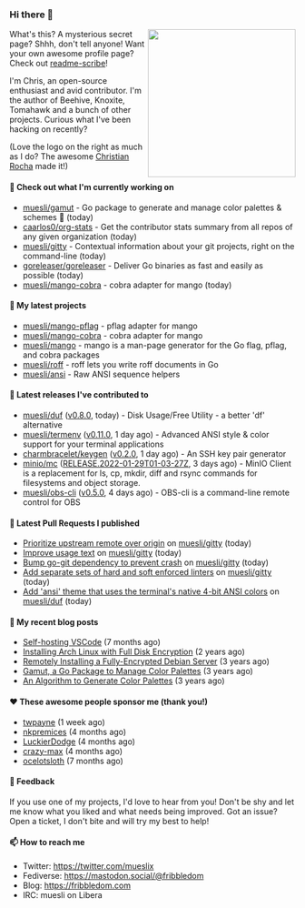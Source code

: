 ### Hi there 👋

<img align="right" src="https://raw.githubusercontent.com/muesli/muesli/master/assets/termenv.png" width="260">

What's this? A mysterious secret page? Shhh, don't tell anyone!
Want your own awesome profile page? Check out [readme-scribe](https://github.com/muesli/readme-scribe)!

I'm Chris, an open-source enthusiast and avid contributor. I'm the author of Beehive, Knoxite, Tomahawk and a bunch
of other projects. Curious what I've been hacking on recently?

(Love the logo on the right as much as I do? The awesome [Christian Rocha](https://github.com/meowgorithm/) made it!)

#### 👷 Check out what I'm currently working on

- [muesli/gamut](https://github.com/muesli/gamut) - Go package to generate and manage color palettes &amp; schemes 🎨 (today)
- [caarlos0/org-stats](https://github.com/caarlos0/org-stats) - Get the contributor stats summary from all repos of any given organization (today)
- [muesli/gitty](https://github.com/muesli/gitty) - Contextual information about your git projects, right on the command-line (today)
- [goreleaser/goreleaser](https://github.com/goreleaser/goreleaser) - Deliver Go binaries as fast and easily as possible (today)
- [muesli/mango-cobra](https://github.com/muesli/mango-cobra) - cobra adapter for mango (today)

#### 🌱 My latest projects

- [muesli/mango-pflag](https://github.com/muesli/mango-pflag) - pflag adapter for mango
- [muesli/mango-cobra](https://github.com/muesli/mango-cobra) - cobra adapter for mango
- [muesli/mango](https://github.com/muesli/mango) - mango is a man-page generator for the Go flag, pflag, and cobra packages
- [muesli/roff](https://github.com/muesli/roff) - roff lets you write roff documents in Go
- [muesli/ansi](https://github.com/muesli/ansi) - Raw ANSI sequence helpers

#### 🔭 Latest releases I've contributed to

- [muesli/duf](https://github.com/muesli/duf) ([v0.8.0](https://github.com/muesli/duf/releases/tag/v0.8.0), today) - Disk Usage/Free Utility - a better &#39;df&#39; alternative
- [muesli/termenv](https://github.com/muesli/termenv) ([v0.11.0](https://github.com/muesli/termenv/releases/tag/v0.11.0), 1 day ago) - Advanced ANSI style &amp; color support for your terminal applications
- [charmbracelet/keygen](https://github.com/charmbracelet/keygen) ([v0.2.0](https://github.com/charmbracelet/keygen/releases/tag/v0.2.0), 1 day ago) - An SSH key pair generator
- [minio/mc](https://github.com/minio/mc) ([RELEASE.2022-01-29T01-03-27Z](https://github.com/minio/mc/releases/tag/RELEASE.2022-01-29T01-03-27Z), 3 days ago) - MinIO Client is a replacement for ls, cp, mkdir, diff and rsync commands for filesystems and object storage.
- [muesli/obs-cli](https://github.com/muesli/obs-cli) ([v0.5.0](https://github.com/muesli/obs-cli/releases/tag/v0.5.0), 4 days ago) - OBS-cli is a command-line remote control for OBS

#### 🔨 Latest Pull Requests I published

- [Prioritize upstream remote over origin](https://github.com/muesli/gitty/pull/45) on [muesli/gitty](https://github.com/muesli/gitty) (today)
- [Improve usage text](https://github.com/muesli/gitty/pull/44) on [muesli/gitty](https://github.com/muesli/gitty) (today)
- [Bump go-git dependency to prevent crash](https://github.com/muesli/gitty/pull/43) on [muesli/gitty](https://github.com/muesli/gitty) (today)
- [Add separate sets of hard and soft enforced linters](https://github.com/muesli/gitty/pull/42) on [muesli/gitty](https://github.com/muesli/gitty) (today)
- [Add &#39;ansi&#39; theme that uses the terminal&#39;s native 4-bit ANSI colors](https://github.com/muesli/duf/pull/163) on [muesli/duf](https://github.com/muesli/duf) (today)

#### 📜 My recent blog posts

- [Self-hosting VSCode](https://fribbledom.com/posts/selfhosting-vscode/) (7 months ago)
- [Installing Arch Linux with Full Disk Encryption](https://fribbledom.com/posts/encrypted-arch-install/) (2 years ago)
- [Remotely Installing a Fully-Encrypted Debian Server](https://fribbledom.com/posts/encrypted-remote-debian-install/) (3 years ago)
- [Gamut, a Go Package to Manage Color Palettes](https://fribbledom.com/posts/gamut-package-to-handle-color-palettes/) (3 years ago)
- [An Algorithm to Generate Color Palettes](https://fribbledom.com/posts/an-algorithm-to-generate-color-palettes/) (3 years ago)

#### ❤️ These awesome people sponsor me (thank you!)

- [twpayne](https://github.com/twpayne) (1 week ago)
- [nkpremices](https://github.com/nkpremices) (4 months ago)
- [LuckierDodge](https://github.com/LuckierDodge) (4 months ago)
- [crazy-max](https://github.com/crazy-max) (4 months ago)
- [ocelotsloth](https://github.com/ocelotsloth) (7 months ago)

#### 💬 Feedback

If you use one of my projects, I'd love to hear from you! Don't be shy and let me know what you liked
and what needs being improved. Got an issue? Open a ticket, I don't bite and will try my best to help!

#### 📫 How to reach me

- Twitter: https://twitter.com/mueslix
- Fediverse: https://mastodon.social/@fribbledom
- Blog: https://fribbledom.com
- IRC: muesli on Libera
